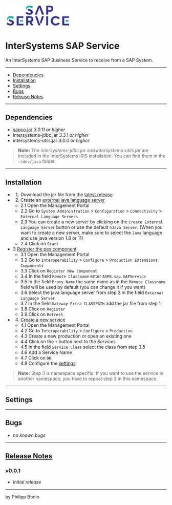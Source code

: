 <img src = "resources/logo.png" title = "logo" width = "40%"/>

# InterSystems SAP Service

An InterSystems SAP Business Service to receive from a SAP System.

---

-   [Dependencies](#dependencies)
-   [Installation](#installation)
-   [Settings](#settings)
-   [Bugs](#bugs)
-   [Release Notes](#release-notes)

---

## Dependencies

-   [sapco.jar](https://support.sap.com/en/product/connectors/jco.html) _3.0.11 or higher_
-   intersystems-jdbc.jar _3.3.1 or higher_
-   intersystems-utils.jar _3.0.0 or higher_

> **Note:** The _intersystems-jdbc.jar_ and _intersystems-utils.jar_ are included in the InterSystems IRIS installation. You can find them in the `~/dev/java` folder.

---

## Installation

-   1. Download the jar file from the [latest release]()
-   2. Create an [external java language server](https://docs.intersystems.com/irisforhealthlatest/csp/docbook/DocBook.UI.Page.cls?KEY=BEXTSERV_managing)
    -   2.1 Open the Management Portal
    -   2.2 Go to `System Administration` > `Configuration` > `Connectivity` > `External Language Servers`
    -   2.3 You can create a new server by clicking on the `Create External Language Server` button or use the default `%Java Server`. (When you want to create a new server, make sure to select the `Java` language and use java version 1.8 or 11)
    -   2.4 Click on `Start`
-   3 [Register the pex component](https://docs.intersystems.com/irislatest/csp/docbook/DocBook.UI.Page.cls?KEY=EPEX_register)
    -   3.1 Open the Management Portal
    -   3.2 Go to `Interoperability` > `Configure` > `Production EXtensions Components`
    -   3.3 Click on `Register New Component`
    -   3.4 In the field `Remote Classname` enter `ASPB.sap.SAPService`
    -   3.5 In the field `Proxy Name` the same name as in the `Remote Classname` field will be used by default (you can change it if you want)
    -   3.6 Select the java language server from step 2 in the field `External Language Server`
    -   3.7 In the field `Gateway Extra CLASSPATH` add the jar file from step 1
    -   3.8 Click on `Register`
    -   3.9 Click on `Refresh`
-   4. [Create a new service](https://docs.intersystems.com/irislatest/csp/docbook/DocBook.UI.Page.cls?KEY=AFL_productions#AFL_productions_explore_simple)
    -   4.1 Open the Management Portal
    -   4.2 Go to `Interoperability` > `Configure` > `Production`
    -   4.3 Create a new production or open an existing one
    -   4.4 Click on the `+` button next to the _Services_
    -   4.5 In the field `Service Class` select the class from step 3.5
    -   4.6 Add a Service Name
    -   4.7 Click on `OK`
    -   4.8 Configure the [settings](#settings)

> **Note:** Step 3 is namespace specific. If you want to use the service in another namespace, you have to repeat step 3 in this namespace.

---

## Settings

---

## Bugs

-   _no known bugs_

---

## [Release Notes](https://github.com/phil1436/intersystems-sap-service/blob/master/CHANGELOG.md)

### [v0.0.1](https://github.com/phil1436/intersystems-sap-service/tree/0.0.1)

-   _Initial release_

---

by Philipp Bonin
